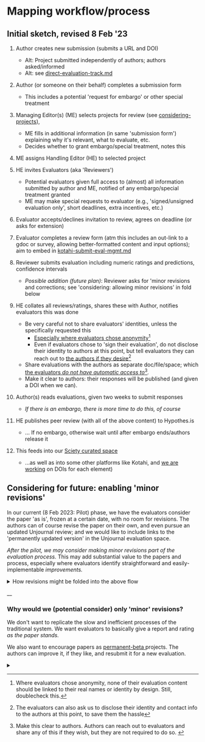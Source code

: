 # Mapping workflow/process

## Initial sketch, revised 8 Feb '23

1. &#x20;Author creates new submission (submits a URL and DOI)
   * Alt: Project submitted independently of authors; authors asked/informed
   * Alt: see [direct-evaluation-track.md](considering-projects/direct-evaluation-track.md "mention")
2. Author (or someone on their behalf) completes a submission form&#x20;
   * This includes a potential 'request for embargo' or other special treatment
3. Managing Editor(s) (ME) selects projects for review (see [considering-projects](considering-projects/ "mention")),&#x20;
   * ME fills in additional information (in same 'submission form') explaining why it's relevant, what to evaluate, etc.
   * Decides whether to grant embargo/special treatment, notes this
4. ME assigns Handling Editor (HE) to selected project
5. HE invites Evaluators (aka 'Reviewers')
   * Potential evaluators given full access to (almost) all information submitted by author and ME, notified of any embargo/special treatment granted
   * ME may make special requests to evaluator (e.g., 'signed/unsigned evaluation only', short deadlines, extra incentives, etc.)
6. Evaluator accepts/declines invitation to review, agrees on deadline (or asks for extension)
7. Evaluator completes a review form (atm this includes an out-link to a gdoc or survey, allowing better-formatted content and input options); aim to embed in [kotahi-submit-eval-mgmt.md](../management-tech-details-discussion/hosting-and-platforms/kotahi-submit-eval-mgmt.md "mention")
8. Reviewer submits evaluation including numeric ratings and predictions, confidence intervals
   * _Possible addition (future plan)_: Reviewer asks for 'minor revisions and corrections; see 'considering: allowing minor revisions' in fold below
9. HE collates all reviews/ratings, shares these with Author, notifies evaluators this was done
   * Be very careful not to share evaluators' identities, unless the specifically requested this
     * [Especially where evaluators chose anonymity](#user-content-fn-1)[^1]
     * Even if evaluators chose to 'sign their evaluation', do not disclose their identity to authors at this point, but tell evaluators they can reach out to [the authors if they desire](#user-content-fn-2)[^2]
   * Share evaluations with the authors as separate doc/file/space; which [the evaluators _do not have automatic access to_](#user-content-fn-3)[^3]_._
   * Make it clear to authors: their responses will be published (and given a DOI when we can).
10. Author(s) reads evaluations, given two weeks to submit responses
    * _If there is an embargo, there is more time to do this, of course_
11. &#x20;HE publishes peer review (with all of the above content) to Hypothes.is&#x20;
    * ... If no embargo, otherwise wait until after embargo ends/authors release it
12. This feeds into our [Sciety curated space](https://sciety.org/groups/the-unjournal/about)&#x20;

    * ...as well as into some other platforms like Kotahi, and [we are working](../management-tech-details-discussion/other-tech-and-tools/) on DOIs for each element)



## Considering for future: enabling  'minor revisions'

In our current (8 Feb 2023: Pilot) phase, we have the evaluators consider the paper 'as is', frozen at a certain date, with no room for revisions. The authors can of course revise the paper on their own, and even pursue an updated Unjournal review; and we would like to include links to the 'permanently updated version' in the Unjournal evaluation space.

_After the pilot, we may consider making minor revisions part of the evaluation process._ This may add substantial value to the papers and process, especially where evaluators identify straightforward and easily-implementable _improvements._&#x20;



<details>

<summary>How revisions might be folded into the above flow</summary>

_If 'minor revisions' are requested_:&#x20;

* ...  the author has 4 weeks (strict) to make these if they want to, submit a new linked manuscript, and also submit their response to the evaluation.
* _Optional_: Reviewers can comment on any minor revisions _and adjust their rating_

</details>

__

### **Why would we (potential consider) only 'minor' revisions?**

We don't want to replicate the slow and inefficient processes of the traditional system. We want evaluators to basically give a report and rating _as the paper stands._&#x20;

We also want to encourage papers as [permanent-beta ](../benefits-and-features/living-research-projects.md)projects. The authors can improve it, if they like, and resubmit it for a new evaluation.&#x20;



<details>

<summary></summary>



</details>

[^1]: Where evaluators chose anonymity, none of their evaluation content should be linked to their real names or identity by design. Still, doublecheck this.



[^2]: The evaluators can also ask us to disclose their identity and contact info to the authors at this point, to save them the hassle

[^3]: Make this clear to authors. Authors can reach out to evaluators and share any of this if they wish, but they are not required to do so.&#x20;
